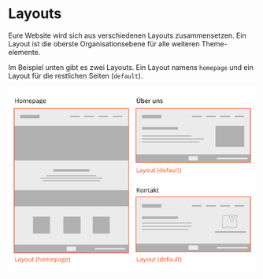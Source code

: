# Layouts

Eure Website wird sich aus verschiedenen Layouts zusammensetzen. Ein Layout ist die oberste Organisationsebene für alle weiteren Theme-elemente.

Im Beispiel unten gibt es zwei Layouts. Ein Layout namens `homepage` und ein Layout für die restlichen Seiten (`default`).

![](../res/layout.png)
